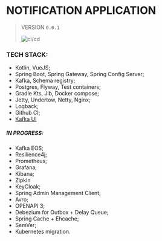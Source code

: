 # NOTIFICATION APPLICATION
> VERSION 
`0.0.1`
>
> ![ci/cd](https://github.com/fragaLY/notification/workflows/ci/cd/badge.svg)
>

### TECH STACK:
* Kotlin, VueJS;
* Spring Boot, Spring Gateway, Spring Config Server;
* Kafka, Schema registry;
* Postgres, Flyway, Test containers;
* Gradle Kts, Jib, Docker compose;
* Jetty, Undertow, Netty, Nginx; 
* Logback;
* Github CI;
* [Kafka UI](https://github.com/obsidiandynamics/kafdrop)

##### IN PROGRESS:
* Kafka EOS;
* Resilience4j;
* Prometheus;
* Grafana;
* Kibana;
* Zipkin
* KeyCloak;
* Spring Admin Management Client;
* Avro;
* OPENAPI 3;
* Debezium for Outbox + Delay Queue;
* Spring Cache + Ehcache;
* SemVer;
* Kubernetes migration.
